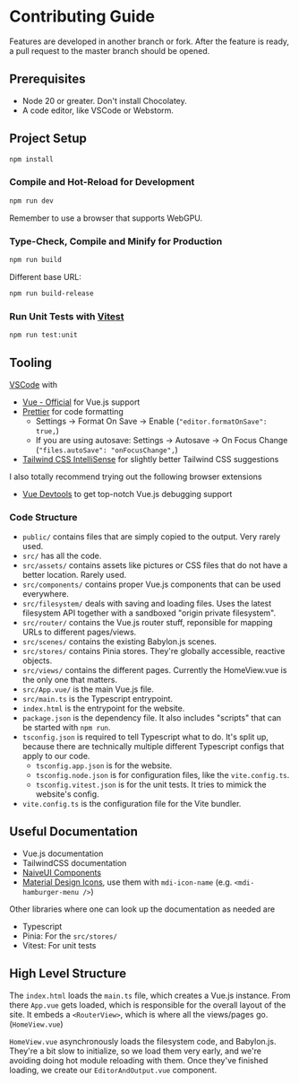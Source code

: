 # Contributing Guide

Features are developed in another branch or fork. After the feature is ready, a pull request to the master branch should be opened.

## Prerequisites
- Node 20 or greater. Don't install Chocolatey.
- A code editor, like VSCode or Webstorm.

## Project Setup

```sh
npm install
```

### Compile and Hot-Reload for Development

```sh
npm run dev
```

Remember to use a browser that supports WebGPU.

### Type-Check, Compile and Minify for Production

```sh
npm run build
```

Different base URL:
```sh
npm run build-release
```

### Run Unit Tests with [Vitest](https://vitest.dev/)

```sh
npm run test:unit
```


## Tooling

[VSCode](https://code.visualstudio.com/) with

- [Vue - Official](https://marketplace.visualstudio.com/items?itemName=Vue.volar) for Vue.js support
- [Prettier](https://marketplace.visualstudio.com/items?itemName=esbenp.prettier-vscode) for code formatting
  - Settings &rarr; Format On Save &rarr; Enable (`"editor.formatOnSave": true,`)
  - If you are using autosave: Settings &rarr; Autosave &rarr; On Focus Change (`"files.autoSave": "onFocusChange",`)
- [Tailwind CSS IntelliSense](https://marketplace.visualstudio.com/items?itemName=bradlc.vscode-tailwindcss) for slightly better Tailwind CSS suggestions


I also totally recommend trying out the following browser extensions

- [Vue Devtools](https://devtools.vuejs.org/) to get top-notch Vue.js debugging support

### Code Structure

- `public/` contains files that are simply copied to the output. Very rarely used.
- `src/` has all the code.
- `src/assets/` contains assets like pictures or CSS files that do not have a better location. Rarely used.
- `src/components/` contains proper Vue.js components that can be used everywhere.
- `src/filesystem/` deals with saving and loading files. Uses the latest filesystem API together with a sandboxed "origin private filesystem".
- `src/router/` contains the Vue.js router stuff, reponsible for mapping URLs to different pages/views.
- `src/scenes/` contains the existing Babylon.js scenes. 
- `src/stores/` contains Pinia stores. They're globally accessible, reactive objects.
- `src/views/` contains the different pages. Currently the HomeView.vue is the only one that matters.
- `src/App.vue/` is the main Vue.js file.
- `src/main.ts` is the Typescript entrypoint.
- `index.html` is the entrypoint for the website.
- `package.json` is the dependency file. It also includes "scripts" that can be started with `npm run`.
- `tsconfig.json` is required to tell Typescript what to do. It's split up, because there are technically multiple different Typescript configs that apply to our code.
  - `tsconfig.app.json` is for the website.
  - `tsconfig.node.json` is for configuration files, like the `vite.config.ts`.
  - `tsconfig.vitest.json` is for the unit tests. It tries to mimick the website's config.
- `vite.config.ts` is the configuration file for the Vite bundler.


## Useful Documentation

- Vue.js documentation
- TailwindCSS documentation
- [NaiveUI Components](https://www.naiveui.com/en-US/os-theme/components/button)
- [Material Design Icons](https://icon-sets.iconify.design/mdi/), use them with `mdi-icon-name` (e.g. `<mdi-hamburger-menu />`)

Other libraries where one can look up the documentation as needed are
- Typescript
- Pinia: For the `src/stores/`
- Vitest: For unit tests


## High Level Structure

The `index.html` loads the `main.ts` file, which creates a Vue.js instance.
From there `App.vue` gets loaded, which is responsible for the overall layout of the site. It embeds a `<RouterView>`, which is where all the views/pages go. (`HomeView.vue`)

`HomeView.vue` asynchronously loads the filesystem code, and Babylon.js. They're a bit slow to initialize, so we load them very early, and we're avoiding doing hot module reloading with them. Once they've finished loading, we create our `EditorAndOutput.vue` component.

